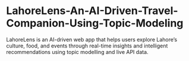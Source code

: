 # LahoreLens-An-AI-Driven-Travel-Companion-Using-Topic-Modeling
LahoreLens is an AI-driven web app that helps users explore Lahore’s culture, food, and events through real-time insights and intelligent recommendations using topic modelling and live API data.
